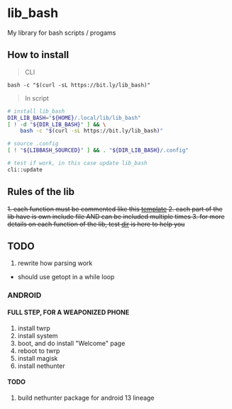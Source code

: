 # lib_bash
My library for bash scripts / progams

## How to install

> CLI

`bash -c "$(curl -sL https://bit.ly/lib_bash)"`

> In script

```bash
# install lib_bash
DIR_LIB_BASH="${HOME}/.local/lib/lib_bash"
[ ! -d "${DIR_LIB_BASH}" ] && \
	bash -c "$(curl -sL https://bit.ly/lib_bash)"

# source .config
[ ! "${LIBBASH_SOURCED}" ] && . "${DIR_LIB_BASH}/.config"

# test if work, in this case update lib_bash
cli::update
```

## Rules of the lib


~~1. each function must be commented like this [template](./rsc/template/comment.fonction.tmp)
2. each part of the lib have is own include file AND can be included multiple times
3. for more details on each function of the lib, test [dir](./test/) is here to help you~~

## TODO

1. rewrite how parsing work
  - should use getopt in a while loop

### ANDROID

####  FULL STEP, FOR A WEAPONIZED PHONE

1. install twrp
4. install system
5. boot, and do install "Welcome" page
6. reboot to twrp
7. install magisk
8. install nethunter

#### TODO

1. build nethunter package for android 13 lineage
